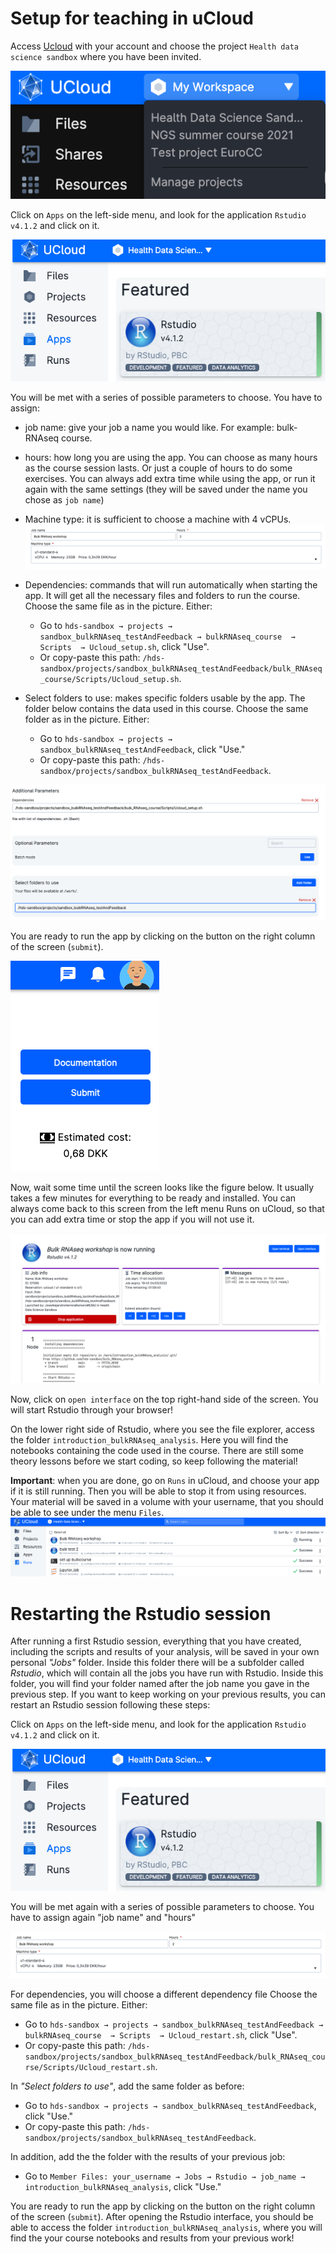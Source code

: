 # Setup for teaching in uCloud

Access [Ucloud](https://cloud.sdu.dk) with your account and choose the project `Health data science sandbox` where you have been invited.

![](./img/02_setup/chooseProject.png)

Click on `Apps` on the left-side menu, and look for the application `Rstudio v4.1.2` and click on it.

![](./img/02_setup/chooseRstudio.png)

You will be met with a series of possible parameters to choose. You have to assign:

-   job name: give your job a name you would like. For example: bulk-RNAseq course.

-   hours: how long you are using the app. You can choose as many hours as the course session lasts. Or just a couple of hours to do some exercises. You can always add extra time while using the app, or run it again with the same settings (they will be saved under the name you chose as `job name`)

-   Machine type: it is sufficient to choose a machine with 4 vCPUs. ![](./img/02_setup/chooseCPU.png)

-   Dependencies: commands that will run automatically when starting the app. It will get all the necessary files and folders to run the course. Choose the same file as in the picture. Either:

    -   Go to `hds-sandbox → projects → sandbox_bulkRNAseq_testAndFeedback → bulkRNAseq_course  → Scripts  → Ucloud_setup.sh`, click "Use".
    -   Or copy-paste this path: `/hds-sandbox/projects/sandbox_bulkRNAseq_testAndFeedback/bulk_RNAseq_course/Scripts/Ucloud_setup.sh`.

-   Select folders to use: makes specific folders usable by the app. The folder below contains the data used in this course. Choose the same folder as in the picture. Either:

    -   Go to `hds-sandbox → projects → sandbox_bulkRNAseq_testAndFeedback`, click "Use."
    -   Or copy-paste this path: `/hds-sandbox/projects/sandbox_bulkRNAseq_testAndFeedback`.

![](./img/02_setup/chooseOptional.png)

You are ready to run the app by clicking on the button on the right column of the screen (`submit`).

![](./img/02_setup/submit.png)

Now, wait some time until the screen looks like the figure below. It usually takes a few minutes for everything to be ready and installed. You can always come back to this screen from the left menu Runs on uCloud, so that you can add extra time or stop the app if you will not use it.

![](./img/02_setup/startapp.png)

Now, click on `open interface` on the top right-hand side of the screen. You will start Rstudio through your browser!

On the lower right side of Rstudio, where you see the file explorer, access the folder `introduction_bulkRNAseq_analysis`. Here you will find the notebooks containing the code used in the course. There are still some theory lessons before we start coding, so keep following the material!

**Important**: when you are done, go on `Runs` in uCloud, and choose your app if it is still running. Then you will be able to stop it from using resources. Your material will be saved in a volume with your username, that you should be able to see under the menu `Files`. ![](./img/02_setup/stop.png)

# Restarting the Rstudio session

After running a first Rstudio session, everything that you have created, including the scripts and results of your analysis, will be saved in your own personal *"Jobs"* folder. Inside this folder there will be a subfolder called *Rstudio*, which will contain all the jobs you have run with Rstudio. Inside this folder, you will find your folder named after the job name you gave in the previous step. If you want to keep working on your previous results, you can restart an Rstudio session following these steps:

Click on `Apps` on the left-side menu, and look for the application `Rstudio v4.1.2` and click on it.

![](./img/02_setup/chooseRstudio.png)

You will be met again with a series of possible parameters to choose. You have to assign again "job name" and "hours"

![](./img/02_setup/chooseCPU.png)

For dependencies, you will choose a different dependency file Choose the same file as in the picture. Either:

-   Go to `hds-sandbox → projects → sandbox_bulkRNAseq_testAndFeedback → bulkRNAseq_course  → Scripts  → Ucloud_restart.sh`, click "Use".
-   Or copy-paste this path: `/hds-sandbox/projects/sandbox_bulkRNAseq_testAndFeedback/bulk_RNAseq_course/Scripts/Ucloud_restart.sh`.

In *"Select folders to use"*, add the same folder as before:

-   Go to `hds-sandbox → projects → sandbox_bulkRNAseq_testAndFeedback`, click "Use."
-   Or copy-paste this path: `/hds-sandbox/projects/sandbox_bulkRNAseq_testAndFeedback`.

In addition, add the the folder with the results of your previous job:

-   Go to `Member Files: your_username → Jobs → Rstudio → job_name → introduction_bulkRNAseq_analysis`, click "Use."

You are ready to run the app by clicking on the button on the right column of the screen (`submit`). After opening the Rstudio interface, you should be able to access the folder `introduction_bulkRNAseq_analysis`, where you will find the your course notebooks and results from your previous work!
